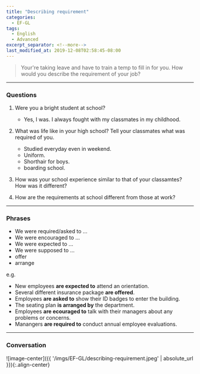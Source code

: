 ```yaml
---
title: "Describing requirement"
categories:
  - EF-GL
tags:
  - English
  - Advanced
excerpt_separator: <!--more-->
last_modified_at: 2019-12-08T02:58:45-08:00
---
```

> Your're taking leave and have to train a temp to fill in for you. How would you describe the requirement of your job?
<!--more-->

----------------------
### Questions
1. Were you a bright student at school?
   - Yes, I was. I always fought with my classmates in my childhood.
2. What was life like in your high school? Tell your classmates what was required of you.
   - Studied everyday even in weekend.
   - Uniform.
   - Shorthair for boys.
   - boarding school.

3. How was your school experience similar to that of your classamtes? How was it different?
   
4. How are the requirements at school different from those at work?
   

----------------------
### Phrases
  - We were required/asked to ...
  - We were encouraged to ...
  - We were expected to ...
  - We were supposed to ... 
  - offer
  - arrange

e.g.
- New employees **are expected to** attend an orientation.
- Several different insurance package **are offered**.
- Employees **are asked to** show their ID badges to enter the building.
- The seating plan **is arranged by** the department.
- Employees **are ecouraged to** talk with their managers about any problems or concerns.
- Manangers **are required to** conduct annual employee evaluations.

----------------------
### Conversation
![image-center]({{ '/imgs/EF-GL/describing-requirement.jpeg' | absolute_url }}){:.align-center}


